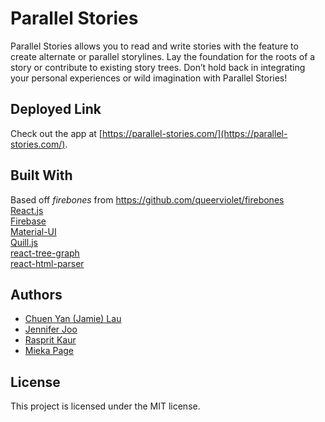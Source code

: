 # Parallel Stories

Parallel Stories allows you to read and write stories with the feature to create alternate or parallel storylines. Lay the foundation for the roots of a story or contribute to existing story trees. Don’t hold back in integrating your personal experiences or wild imagination with Parallel Stories!

## Deployed Link
Check out the app at [https://parallel-stories.com/](https://parallel-stories.com/).

## Built With
Based off *firebones* from https://github.com/queerviolet/firebones<br />
[React.js](https://reactjs.org/)<br />
[Firebase](https://firebase.google.com/)<br />
[Material-UI](http://www.material-ui.com/#/)<br />
[Quill.js](https://github.com/quilljs/quill)<br />
[react-tree-graph](https://github.com/jpb12/react-tree-graph)<br />
[react-html-parser](https://github.com/wrakky/react-html-parser)<br />

## Authors
- [Chuen Yan (Jamie) Lau](https://github.com/cylau1031)
- [Jennifer Joo](https://github.com/Corvids)
- [Rasprit Kaur](https://github.com/rkaur01)
- [Mieka Page](https://github.com/miekapage)

## License
This project is licensed under the MIT license.
